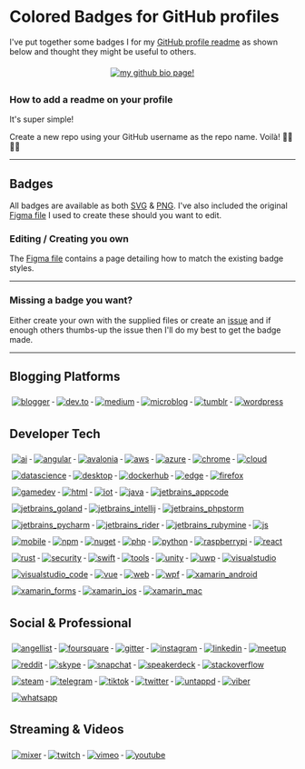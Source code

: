 # Colored Badges for GitHub profiles
I've put together some badges I for my [GitHub profile readme](https://github.com/MikeCodesDotNET) as shown below and thought they might be useful to others. 

<p align="center">
  <a href="#">
    <img src="help/mybiopage.png" alt="my github bio page!" style="vertical-align:top; margin:6px 4px">
  </a> 
</p>

### How to add a readme on your profile

It's super simple! 

Create a new repo using your GitHub username as the repo name. Voilà! 🎉🎉🎉🎉

---

## Badges

All badges are available as both [SVG](https://github.com/MikeCodesDotNET/ColoredBadges/tree/master/svg) & [PNG](https://github.com/MikeCodesDotNET/ColoredBadges/tree/master/png). I've also included the original [Figma file](https://github.com/MikeCodesDotNET/ColoredBadges/raw/master/badges.fig) I used to create these should you want to edit. 


### Editing / Creating you own 
The [Figma file](https://github.com/MikeCodesDotNET/ColoredBadges/raw/master/badges.fig) contains a page detailing how to match the existing badge styles. 

---

### Missing a badge you want? 
Either create your own with the supplied files or create an [issue](https://github.com/MikeCodesDotNET/ColoredBadges/issues/new?body=I%27d+like+to+have+a+new+badge.%0A%0A---Request+Info:) and if enough others thumbs-up the issue then I'll do my best to get the badge made. 

---



## Blogging Platforms
<p align="left">
  <a href="#">
    <img src="svg/blogs/blogger.svg" alt="blogger" style="vertical-align:top; margin:6px 4px">
  </a>  

 <a href="#">
    <img src="svg/blogs/devto.svg" alt="dev.to" style="vertical-align:top; margin:6px 4px">
  </a>  

   <a href="#">
    <img src="svg/blogs/medium.svg" alt="medium" style="vertical-align:top; margin:6px 4px">
  </a>  

   <a href="#">
    <img src="svg/blogs/microblog.svg" alt="microblog" style="vertical-align:top; margin:6px 4px">
  </a>  

   <a href="#">
    <img src="svg/blogs/tumblr.svg" alt="tumblr" style="vertical-align:top; margin:6px 4px">
  </a>  

   <a href="#">
    <img src="svg/blogs/wordpress.svg" alt="wordpress" style="vertical-align:top; margin:6px 4px">
  </a>   
</p>


## Developer Tech
<p align="left">
  <a href="#">
    <img src="svg/dev/ai.svg" alt="ai" style="vertical-align:top; margin:6px 4px">
  </a>  

 <a href="#">
    <img src="svg/dev/angular.svg" alt="angular" style="vertical-align:top; margin:6px 4px">
  </a>  

   <a href="#">
    <img src="svg/dev/avalonia.svg" alt="avalonia" style="vertical-align:top; margin:6px 4px">
  </a>  

   <a href="#">
    <img src="svg/dev/aws.svg" alt="aws" style="vertical-align:top; margin:6px 4px">
  </a>  

   <a href="#">
    <img src="svg/dev/azure.svg" alt="azure" style="vertical-align:top; margin:6px 4px">
  </a>  

   <a href="#">
    <img src="svg/dev/chrome.svg" alt="chrome" style="vertical-align:top; margin:6px 4px">
  </a>   

  <a href="#">
    <img src="svg/dev/cloud.svg" alt="cloud" style="vertical-align:top; margin:6px 4px">
  </a>   

  <a href="#">
    <img src="svg/dev/datascience.svg" alt="datascience" style="vertical-align:top; margin:6px 4px">
  </a>   

  <a href="#">
    <img src="svg/dev/desktop.svg" alt="desktop" style="vertical-align:top; margin:6px 4px">
  </a>  

  <a href="#">
    <img src="svg/dev/dockerhub.svg" alt="dockerhub" style="vertical-align:top; margin:6px 4px">
  </a>  
    <a href="#">
    <img src="svg/dev/edge.svg" alt="edge" style="vertical-align:top; margin:6px 4px">
  </a>  
    <a href="#">
    <img src="svg/dev/firefox.svg" alt="firefox" style="vertical-align:top; margin:6px 4px">
  </a>  
    <a href="#">
    <img src="svg/dev/gamedev.svg" alt="gamedev" style="vertical-align:top; margin:6px 4px">
  </a>  
    <a href="#">
    <img src="svg/dev/html.svg" alt="html" style="vertical-align:top; margin:6px 4px">
  </a>  
    <a href="#">
    <img src="svg/dev/iot.svg" alt="iot" style="vertical-align:top; margin:6px 4px">
  </a>  
    <a href="#">
    <img src="svg/dev/java.svg" alt="java" style="vertical-align:top; margin:6px 4px">
  </a>  
    <a href="#">
    <img src="svg/dev/jetbrains_appcode.svg" alt="jetbrains_appcode" style="vertical-align:top; margin:6px 4px">
  </a>  
    <a href="#">
    <img src="svg/dev/jetbrains_goland.svg" alt="jetbrains_goland" style="vertical-align:top; margin:6px 4px">
  </a>  
    <a href="#">
    <img src="svg/dev/jetbrains_intellij.svg" alt="jetbrains_intellij" style="vertical-align:top; margin:6px 4px">
  </a>  
    <a href="#">
    <img src="svg/dev/jetbrains_phpstorm.svg" alt="jetbrains_phpstorm" style="vertical-align:top; margin:6px 4px">
  </a>  
    <a href="#">
    <img src="svg/dev/jetbrains_pycharm.svg" alt="jetbrains_pycharm" style="vertical-align:top; margin:6px 4px">
  </a>  
    <a href="#">
    <img src="svg/dev/jetbrains_rider.svg" alt="jetbrains_rider" style="vertical-align:top; margin:6px 4px">
  </a>  
    <a href="#">
    <img src="svg/dev/jetbrains_rubymine.svg" alt="jetbrains_rubymine" style="vertical-align:top; margin:6px 4px">
  </a>  
    <a href="#">
    <img src="svg/dev/js.svg" alt="js" style="vertical-align:top; margin:6px 4px">
  </a>  
    <a href="#">
    <img src="svg/dev/mobile.svg" alt="mobile" style="vertical-align:top; margin:6px 4px">
  </a>  
    <a href="#">
    <img src="svg/dev/npm.svg" alt="npm" style="vertical-align:top; margin:6px 4px">
  </a>  
    <a href="#">
    <img src="svg/dev/nuget.svg" alt="nuget" style="vertical-align:top; margin:6px 4px">
  </a>  
    <a href="#">
    <img src="svg/dev/php.svg" alt="php" style="vertical-align:top; margin:6px 4px">
  </a>  
    <a href="#">
    <img src="svg/dev/python.svg" alt="python" style="vertical-align:top; margin:6px 4px">
  </a>  
    <a href="#">
    <img src="svg/dev/raspberrypi.svg" alt="raspberrypi" style="vertical-align:top; margin:6px 4px">
  </a>  
    <a href="#">
    <img src="svg/dev/react.svg" alt="react" style="vertical-align:top; margin:6px 4px">
  </a>  
    <a href="#">
    <img src="svg/dev/rust.svg" alt="rust" style="vertical-align:top; margin:6px 4px">
  </a>  
    <a href="#">
    <img src="svg/dev/security.svg" alt="security" style="vertical-align:top; margin:6px 4px">
  </a>  
    <a href="#">
    <img src="svg/dev/swift.svg" alt="swift" style="vertical-align:top; margin:6px 4px">
  </a>  
    <a href="#">
    <img src="svg/dev/tools.svg" alt="tools" style="vertical-align:top; margin:6px 4px">
  </a>  
    <a href="#">
    <img src="svg/dev/unity.svg" alt="unity" style="vertical-align:top; margin:6px 4px">
  </a>  
    <a href="#">
    <img src="svg/dev/uwp.svg" alt="uwp" style="vertical-align:top; margin:6px 4px">
  </a>  
 </a>  
    <a href="#">
    <img src="svg/dev/visualstudio.svg" alt="visualstudio" style="vertical-align:top; margin:6px 4px">
  </a>  
   </a>  
    <a href="#">
    <img src="svg/dev/visualstudio_code.svg" alt="visualstudio_code" style="vertical-align:top; margin:6px 4px">
  </a>  
   </a>  
    <a href="#">
    <img src="svg/dev/vue.svg" alt="vue" style="vertical-align:top; margin:6px 4px">
  </a>  
   </a>  
    <a href="#">
    <img src="svg/dev/web.svg" alt="web" style="vertical-align:top; margin:6px 4px">
  </a>  
   </a>  
    <a href="#">
    <img src="svg/dev/wpf.svg" alt="wpf" style="vertical-align:top; margin:6px 4px">
  </a>  
   </a>  
    <a href="#">
    <img src="svg/dev/xamarin_android.svg" alt="xamarin_android" style="vertical-align:top; margin:6px 4px">
  </a>  
   </a>  
    <a href="#">
    <img src="svg/dev/xamarin_forms.svg" alt="xamarin_forms" style="vertical-align:top; margin:6px 4px">
  </a>  
   </a>  
    <a href="#">
    <img src="svg/dev/xamarin_ios.svg" alt="xamarin_ios" style="vertical-align:top; margin:6px 4px">
  </a>  
   </a>  
    <a href="#">
    <img src="svg/dev/xamarin_mac.svg" alt="xamarin_mac" style="vertical-align:top; margin:6px 4px">
  </a>  
</p>

## Social & Professional 
<p align="left">
  <a href="#">
    <img src="svg/social/angellist.svg" alt="angellist" style="vertical-align:top; margin:6px 4px">
  </a>  
  
  <a href="#">
    <img src="svg/social/foursquare.svg" alt="foursquare" style="vertical-align:top; margin:6px 4px">
  </a>  

  <a href="#">
    <img src="svg/social/gitter.svg" alt="gitter" style="vertical-align:top; margin:6px 4px">
  </a>  

  <a href="#">
    <img src="svg/social/instagram.svg" alt="instagram" style="vertical-align:top; margin:6px 4px">
  </a>  

  <a href="#">
    <img src="svg/social/linkedin.svg" alt="linkedin" style="vertical-align:top; margin:6px 4px">
  </a>  

  <a href="#">
    <img src="svg/social/meetup.svg" alt="meetup" style="vertical-align:top; margin:6px 4px">
  </a>  

  <a href="#">
    <img src="svg/social/reddit.svg" alt="reddit" style="vertical-align:top; margin:6px 4px">
  </a>  

  <a href="#">
    <img src="svg/social/skype.svg" alt="skype" style="vertical-align:top; margin:6px 4px">
  </a>  

  <a href="#">
    <img src="svg/social/snapchat.svg" alt="snapchat" style="vertical-align:top; margin:6px 4px">
  </a>  

  <a href="#">
    <img src="svg/social/speakerdeck.svg" alt="speakerdeck" style="vertical-align:top; margin:6px 4px">
  </a>    <a href="#">
    <img src="svg/social/stackoverflow.svg" alt="stackoverflow" style="vertical-align:top; margin:6px 4px">
  </a>    <a href="#">
    <img src="svg/social/steam.svg" alt="steam" style="vertical-align:top; margin:6px 4px">
  </a>    <a href="#">
    <img src="svg/social/telegram.svg" alt="telegram" style="vertical-align:top; margin:6px 4px">
  </a>    <a href="#">
    <img src="svg/social/tiktok.svg" alt="tiktok" style="vertical-align:top; margin:6px 4px">
  </a>    <a href="#">
    <img src="svg/social/twitter.svg" alt="twitter" style="vertical-align:top; margin:6px 4px">
  </a>    <a href="#">
    <img src="svg/social/untappd.svg" alt="untappd" style="vertical-align:top; margin:6px 4px">
  </a>    <a href="#">
    <img src="svg/social/viber.svg" alt="viber" style="vertical-align:top; margin:6px 4px">
  </a>    <a href="#">
    <img src="svg/social/whatsapp.svg" alt="whatsapp" style="vertical-align:top; margin:6px 4px">
  </a>  

</p>

## Streaming & Videos
<p align="left">
  <a href="#">
    <img src="svg/streaming/mixer.svg" alt="mixer" style="vertical-align:top; margin:6px 4px">
  </a>  
  
  <a href="#">
    <img src="svg/streaming/twitch.svg" alt="twitch" style="vertical-align:top; margin:6px 4px">
  </a>  

  <a href="#">
    <img src="svg/streaming/vimeo.svg" alt="vimeo" style="vertical-align:top; margin:6px 4px">
  </a>  

  <a href="#">
    <img src="svg/streaming/youtube.svg" alt="youtube" style="vertical-align:top; margin:6px 4px">
  </a>  

</p>
